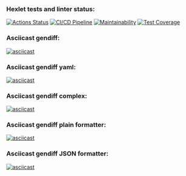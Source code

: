 ### Hexlet tests and linter status:
[![Actions Status](https://github.com/AidanMegabyte/frontend-project-lvl2/workflows/hexlet-check/badge.svg)](https://github.com/AidanMegabyte/frontend-project-lvl2/actions)
[![CI/CD Pipeline](https://github.com/AidanMegabyte/frontend-project-lvl2/workflows/ci-cd-pipeline/badge.svg)](https://github.com/AidanMegabyte/frontend-project-lvl2/actions)
[![Maintainability](https://api.codeclimate.com/v1/badges/270bf390f9a560cdcda0/maintainability)](https://codeclimate.com/github/AidanMegabyte/frontend-project-lvl2/maintainability)
[![Test Coverage](https://api.codeclimate.com/v1/badges/270bf390f9a560cdcda0/test_coverage)](https://codeclimate.com/github/AidanMegabyte/frontend-project-lvl2/test_coverage)
### Asciicast gendiff:
[![asciicast](https://asciinema.org/a/Pn6MMdXCgxnEN0ltywEMKBFG8.svg)](https://asciinema.org/a/Pn6MMdXCgxnEN0ltywEMKBFG8)
### Asciicast gendiff yaml:
[![asciicast](https://asciinema.org/a/3417ITrRi7pon3HJ3UOMoWf0U.svg)](https://asciinema.org/a/3417ITrRi7pon3HJ3UOMoWf0U)
### Asciicast gendiff complex:
[![asciicast](https://asciinema.org/a/Mze2Q0EeFAWqQEFGqzuNNP2Ii.svg)](https://asciinema.org/a/Mze2Q0EeFAWqQEFGqzuNNP2Ii)
### Asciicast gendiff plain formatter:
[![asciicast](https://asciinema.org/a/5GJfMehk4aEM09JSuRenfMFeh.svg)](https://asciinema.org/a/5GJfMehk4aEM09JSuRenfMFeh)
### Asciicast gendiff JSON formatter:
[![asciicast](https://asciinema.org/a/JDRcvumHV5o04RH7FhVdzw2Q4.svg)](https://asciinema.org/a/JDRcvumHV5o04RH7FhVdzw2Q4)
